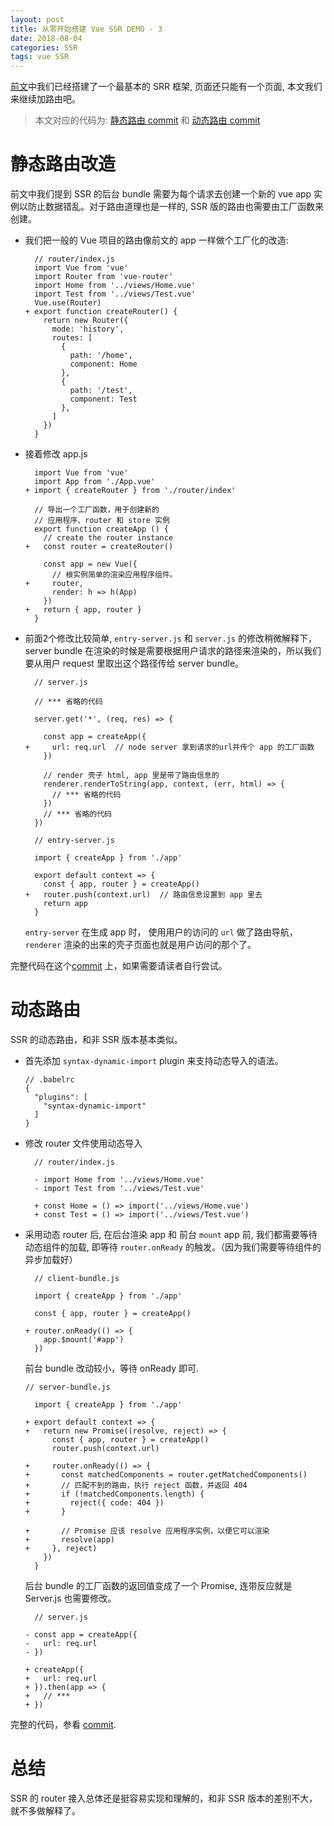 ```yaml
---
layout: post
title: 从零开始搭建 Vue SSR DEMO - 3
date: 2018-08-04
categories: SSR
tags: vue SSR
---
```


[前文](https://njleonzhang.github.io/2018/07/27/vue-ssr-2.html)中我们已经搭建了一个最基本的 SRR 框架, 页面还只能有一个页面, 本文我们来继续加路由吧。

> 本文对应的代码为: [静态路由 commit](https://github.com/njleonzhang/play-vue-ssr/commit/14e4f07fa89015d2e416419f8ea4ccde03b4663b) 和 [动态路由 commit](https://github.com/njleonzhang/play-vue-ssr/commit/910696ee6dc390e1b276b23b88bc9aa8dee110b5)

# 静态路由改造

前文中我们提到 SSR 的后台 bundle 需要为每个请求去创建一个新的 vue app 实例以防止数据错乱。对于路由道理也是一样的, SSR 版的路由也需要由工厂函数来创建。

* 我们把一般的 Vue 项目的路由像前文的 app 一样做个工厂化的改造:

  ```
    // router/index.js
    import Vue from 'vue'
    import Router from 'vue-router'
    import Home from '../views/Home.vue'
    import Test from '../views/Test.vue'
    Vue.use(Router)
  + export function createRouter() {
      return new Router({
        mode: 'history',
        routes: [
          {
            path: '/home',
            component: Home
          },
          {
            path: '/test',
            component: Test
          },
        ]
      })
    }
  ```

* 接着修改 app.js

  ```
    import Vue from 'vue'
    import App from './App.vue'
  + import { createRouter } from './router/index'

    // 导出一个工厂函数，用于创建新的
    // 应用程序、router 和 store 实例
    export function createApp () {
      // create the router instance
  +   const router = createRouter()

      const app = new Vue({
        // 根实例简单的渲染应用程序组件。
  +     router,
        render: h => h(App)
      })
  +   return { app, router }
    }
  ```

* 前面2个修改比较简单, `entry-server.js` 和 `server.js` 的修改稍微解释下，server bundle 在渲染的时候是需要根据用户请求的路径来渲染的，所以我们要从用户 request 里取出这个路径传给 server bundle。

  ```
    // server.js

    // *** 省略的代码

    server.get('*', (req, res) => {

      const app = createApp({
  +     url: req.url  // node server 拿到请求的url并传个 app 的工厂函数
      })

      // render 壳子 html, app 里是带了路由信息的
      renderer.renderToString(app, context, (err, html) => {
        // *** 省略的代码
      })
      // *** 省略的代码
    })
  ```

  ```
    // entry-server.js

    import { createApp } from './app'

    export default context => {
      const { app, router } = createApp()
  +   router.push(context.url)  // 路由信息设置到 app 里去
      return app
    }
  ```

  `entry-server` 在生成 app 时， 使用用户的访问的 `url` 做了路由导航，`renderer` 渲染的出来的壳子页面也就是用户访问的那个了。

完整代码在这个[commit](https://github.com/njleonzhang/play-vue-ssr/commit/14e4f07fa89015d2e416419f8ea4ccde03b4663b) 上，如果需要请读者自行尝试。

# 动态路由
SSR 的动态路由，和非 SSR 版本基本类似。

* 首先添加 `syntax-dynamic-import` plugin 来支持动态导入的语法。

  ```
  // .babelrc
  {
    "plugins": [
      "syntax-dynamic-import"
    ]
  }
  ```

* 修改 router 文件使用动态导入
  ```
    // router/index.js

    - import Home from '../views/Home.vue'
    - import Test from '../views/Test.vue'

    + const Home = () => import('../views/Home.vue')
    + const Test = () => import('../views/Test.vue')
  ```

* 采用动态 router 后, 在后台渲染 app 和 前台 `mount` app 前, 我们都需要等待动态组件的加载, 即等待 `router.onReady` 的触发。（因为我们需要等待组件的异步加载好）

  ```
    // client-bundle.js

    import { createApp } from './app'

    const { app, router } = createApp()

  + router.onReady(() => {
      app.$mount('#app')
    })
  ```
  前台 bundle 改动较小，等待 onReady 即可.

  ```
  // server-bundle.js

    import { createApp } from './app'

  + export default context => {
  +   return new Promise((resolve, reject) => {
        const { app, router } = createApp()
        router.push(context.url)

  +     router.onReady(() => {
  +       const matchedComponents = router.getMatchedComponents()
  +       // 匹配不到的路由，执行 reject 函数，并返回 404
  +       if (!matchedComponents.length) {
  +         reject({ code: 404 })
  +       }

  +       // Promise 应该 resolve 应用程序实例，以便它可以渲染
  +       resolve(app)
  +     }, reject)
      })
    }
  ```
  后台 bundle 的工厂函数的返回值变成了一个 Promise, 连带反应就是 Server.js 也需要修改。

  ```
    // server.js

  - const app = createApp({
  -   url: req.url
  - })

  + createApp({
  +   url: req.url
  + }).then(app => {
  +   // ***
  + })
  ```

完整的代码，参看 [commit](https://github.com/njleonzhang/play-vue-ssr/commit/910696ee6dc390e1b276b23b88bc9aa8dee110b5).

# 总结
SSR 的 router 接入总体还是挺容易实现和理解的，和非 SSR 版本的差别不大，就不多做解释了。

